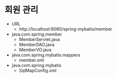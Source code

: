 # 회원 관리
- URL
	- http://localhost:8080/spring-mybatis/member
- java.com.spring.member
	- MemberServlet.java
	- MemberDAO.java
	- MemberVO.java
- java.com.spring.mybatis.mappers
	- member.xml
- java.com.spring.mybatis
	- SqlMapConfig.xml
